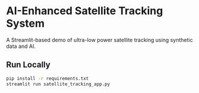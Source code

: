 # AI-Enhanced Satellite Tracking System

A Streamlit-based demo of ultra-low power satellite tracking using synthetic data and AI.

## Run Locally

```bash
pip install -r requirements.txt
streamlit run satellite_tracking_app.py
